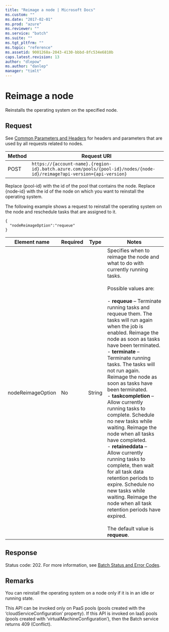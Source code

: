 ```yaml
---
title: "Reimage a node | Microsoft Docs"
ms.custom: ""
ms.date: "2017-02-01"
ms.prod: "azure"
ms.reviewer: ""
ms.service: "batch"
ms.suite: ""
ms.tgt_pltfrm: ""
ms.topic: "reference"
ms.assetid: 9001268a-2043-4130-bbbd-8fc534e6810b
caps.latest.revision: 13
author: "dlepow"
ms.author: "danlep"
manager: "timlt"
---
```

# Reimage a node
  Reinstalls the operating system on the specified node.  
  
##  <a name="bk_lifetime"></a> Request  
 See [Common Parameters and Headers](../batchservice/common-parameters-and-headers.md) for headers and parameters that are used by all requests related to nodes.  
  
|Method|Request URI|  
|------------|-----------------|  
|POST|`https://{account-name}.{region-id}.batch.azure.com/pools/{pool-id}/nodes/{node-id}/reimage?api-version={api-version}`|  
  
 Replace {pool-id} with the id of the pool that contains the node. Replace {node-id} with the id of the node on which you want to reinstall the operating system.  
  
 The following example shows a request to reinstall the operating system on the node and reschedule tasks that are assigned to it.  
  
```  
{  
  "nodeReimageOption":"requeue"  
}  
```  
  
|Element name|Required|Type|Notes|  
|------------------|--------------|----------|-----------|  
|nodeReimageOption|No|String|Specifies when to reimage the node and what to do with currently running tasks.<br /><br /> Possible values are:<br /><br /> -   **requeue** – Terminate running tasks and requeue them. The tasks will run again when the job is enabled. Reimage the node as soon as tasks have been terminated.<br />-   **terminate** – Terminate running tasks. The tasks will not run again. Reimage the node as soon as tasks have been terminated.<br />-   **taskcompletion** – Allow currently running tasks to complete. Schedule no new tasks while waiting. Reimage the node when all tasks have completed.<br />-   **retaineddata** – Allow currently running tasks to complete, then wait for all task data retention periods to expire. Schedule no new tasks while waiting. Reimage the node when all task retention periods have expired.<br /><br /> The default value is **requeue**.|  
  
## Response  
 Status code: 202. For more information, see [Batch Status and Error Codes](../batchservice/batch-status-and-error-codes.md).  
  
## Remarks  
 You can reinstall the operating system on a node only if it is in an idle or running state.  
  
 This API can be invoked only on PaaS pools (pools created with the ‘cloudServiceConfiguration’ property). If this API is invoked on IaaS pools (pools created with ‘virtualMachineConfiguration’), then the Batch service returns 409 (Conflict).  
  
  